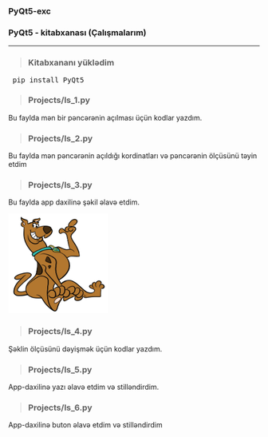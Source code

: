 
### PyQt5-exc
### PyQt5 - kitabxanası (Çalışmalarım)

---

>### Kitabxananı yüklədim 
<pre> pip install PyQt5 </pre>


> ### Projects/ls_1.py
<p> Bu faylda mən bir pəncərənin açılması üçün kodlar yazdım. </p>


> ### Projects/ls_2.py
<p> Bu faylda mən pəncərənin açıldığı kordinatları və pəncərənin ölçüsünü təyin etdim </p>

> ### Projects/ls_3.py
<p>Bu faylda app daxilinə şəkil əlavə etdim.</p>

<img src="https://raw.githubusercontent.com/MushvigShukurov/PyQt5-exc/main/Projects/images/scooby-doo.jpg" alt="image" width="200" height="200">

> ### Projects/ls_4.py
<p>Şəklin ölçüsünü dəyişmək üçün kodlar yazdım.</p>

> ### Projects/ls_5.py
<p>App-daxilinə yazı əlavə etdim və stilləndirdim.</p>

> ### Projects/ls_6.py
<p>App-daxilinə buton əlavə etdim və stilləndirdim</p>